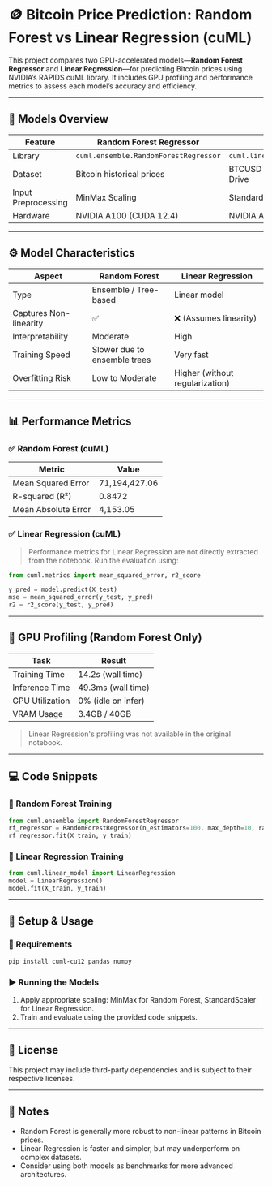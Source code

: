# 🪙 Bitcoin Price Prediction: Random Forest vs Linear Regression (cuML)

This project compares two GPU-accelerated models—**Random Forest Regressor** and **Linear Regression**—for predicting Bitcoin prices using NVIDIA’s RAPIDS cuML library. It includes GPU profiling and performance metrics to assess each model’s accuracy and efficiency.

---

## 📘 Models Overview

| Feature                     | Random Forest Regressor                       | Linear Regression                            |
|----------------------------|-----------------------------------------------|----------------------------------------------|
| Library                    | `cuml.ensemble.RandomForestRegressor`         | `cuml.linear_model.LinearRegression`         |
| Dataset                    | Bitcoin historical prices                     | BTCUSD 1-min data via Google Drive           |
| Input Preprocessing        | MinMax Scaling                                | Standard Scaling                              |
| Hardware                   | NVIDIA A100 (CUDA 12.4)                        | NVIDIA A100 (CUDA 12.4)                     |

---

## ⚙️ Model Characteristics

| Aspect                     | Random Forest                                | Linear Regression                            |
|---------------------------|----------------------------------------------|----------------------------------------------|
| Type                      | Ensemble / Tree-based                        | Linear model                                 |
| Captures Non-linearity    | ✅                                            | ❌ (Assumes linearity)                        |
| Interpretability          | Moderate                                     | High                                         |
| Training Speed            | Slower due to ensemble trees                 | Very fast                                    |
| Overfitting Risk          | Low to Moderate                              | Higher (without regularization)             |

---

## 📊 Performance Metrics

### ✅ Random Forest (cuML)
| Metric                | Value          |
|----------------------|----------------|
| Mean Squared Error   | 71,194,427.06  |
| R-squared (R²)       | 0.8472         |
| Mean Absolute Error  | 4,153.05       |

### ✅ Linear Regression (cuML)
> Performance metrics for Linear Regression are not directly extracted from the notebook. Run the evaluation using:
```python
from cuml.metrics import mean_squared_error, r2_score

y_pred = model.predict(X_test)
mse = mean_squared_error(y_test, y_pred)
r2 = r2_score(y_test, y_pred)
```

---

## 🔬 GPU Profiling (Random Forest Only)

| Task            | Result            |
|-----------------|-------------------|
| Training Time   | 14.2s (wall time) |
| Inference Time  | 49.3ms (wall time)|
| GPU Utilization | 0% (idle on infer)|
| VRAM Usage      | 3.4GB / 40GB      |

> Linear Regression's profiling was not available in the original notebook.

---

## 💻 Code Snippets

### 📌 Random Forest Training
```python
from cuml.ensemble import RandomForestRegressor
rf_regressor = RandomForestRegressor(n_estimators=100, max_depth=10, random_state=101)
rf_regressor.fit(X_train, y_train)
```

### 📌 Linear Regression Training
```python
from cuml.linear_model import LinearRegression
model = LinearRegression()
model.fit(X_train, y_train)
```

---

## 🚀 Setup & Usage

### 🔧 Requirements
```bash
pip install cuml-cu12 pandas numpy
```

### ▶️ Running the Models
1. Apply appropriate scaling: MinMax for Random Forest, StandardScaler for Linear Regression.
2. Train and evaluate using the provided code snippets.

---

## 📜 License

This project may include third-party dependencies and is subject to their respective licenses.


---

## 📝 Notes

- Random Forest is generally more robust to non-linear patterns in Bitcoin prices.
- Linear Regression is faster and simpler, but may underperform on complex datasets.
- Consider using both models as benchmarks for more advanced architectures.

